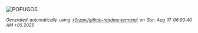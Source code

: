 <div align="justify">
<picture>
    <source media="(prefers-color-scheme: dark)" srcset="https://i.ibb.co/GZC3GZf/output-gif.gif">
    <source media="(prefers-color-scheme: light)" srcset="https://i.ibb.co/GZC3GZf/output-gif.gif">
    <img alt="POPUGOS" src="https://i.ibb.co/GZC3GZf/output-gif.gif">
</picture>

<sub><i>Generated automatically using [x0rzavi/github-readme-terminal](https://github.com/x0rzavi/github-readme-terminal) on Sun Aug 17 06:03:40 AM +05 2025</i></sub>
</div>